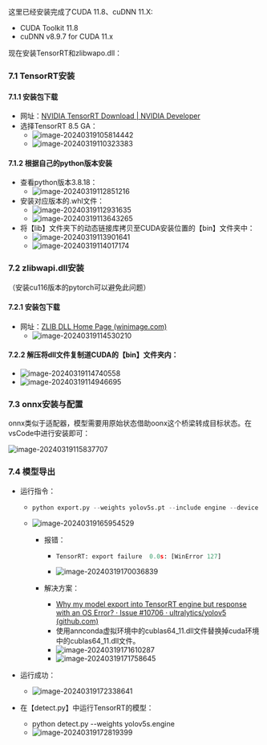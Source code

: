 这里已经安装完成了CUDA 11.8、cuDNN 11.X:

* CUDA Toolkit 11.8
* cuDNN v8.9.7 for CUDA 11.x

现在安装TensorRT和zlibwapo.dll：

### 7.1 TensorRT安装

#### 7.1.1 安装包下载

* 网址：[NVIDIA TensorRT Download | NVIDIA Developer](https://developer.nvidia.com/tensorrt-download)
* 选择TensorRT 8.5 GA：
  * ![image-20240319105814442](C:\Users\10482\AppData\Roaming\Typora\typora-user-images\image-20240319105814442.png)
  * ![image-20240319110323383](C:\Users\10482\AppData\Roaming\Typora\typora-user-images\image-20240319110323383.png)

#### 7.1.2 根据自己的python版本安装

* 查看python版本3.8.18：
  * ![image-20240319112851216](C:\Users\10482\AppData\Roaming\Typora\typora-user-images\image-20240319112851216.png)
* 安装对应版本的.whl文件：
  * ![image-20240319112931635](C:\Users\10482\AppData\Roaming\Typora\typora-user-images\image-20240319112931635.png)
  * ![image-20240319113643265](C:\Users\10482\AppData\Roaming\Typora\typora-user-images\image-20240319113643265.png)
* 将【lib】文件夹下的动态链接库拷贝至CUDA安装位置的【bin】文件夹中：
  * ![image-20240319113901641](C:\Users\10482\AppData\Roaming\Typora\typora-user-images\image-20240319113901641.png)
  * ![image-20240319114017174](C:\Users\10482\AppData\Roaming\Typora\typora-user-images\image-20240319114017174.png)

### 7.2 zlibwapi.dll安装

（安装cu116版本的pytorch可以避免此问题）

#### 7.2.1 安装包下载

* 网址：[ZLIB DLL Home Page (winimage.com)](http://www.winimage.com/zLibDll/)
  * ![image-20240319114530210](C:\Users\10482\AppData\Roaming\Typora\typora-user-images\image-20240319114530210.png)

#### 7.2.2 解压将dll文件复制道CUDA的【bin】文件夹内：

* ![image-20240319114740558](C:\Users\10482\AppData\Roaming\Typora\typora-user-images\image-20240319114740558.png)
* ![image-20240319114946695](C:\Users\10482\AppData\Roaming\Typora\typora-user-images\image-20240319114946695.png)

### 7.3 onnx安装与配置

onnx类似于适配器，模型需要用原始状态借助oonx这个桥梁转成目标状态。在vsCode中进行安装即可：

![image-20240319115837707](C:\Users\10482\AppData\Roaming\Typora\typora-user-images\image-20240319115837707.png)

### 7.4 模型导出

* 运行指令：

  * ```python
    python export.py --weights yolov5s.pt --include engine --device 0
    ```

  * ![image-20240319165954529](C:\Users\10482\AppData\Roaming\Typora\typora-user-images\image-20240319165954529.png)

    * 报错：

      * ```python
        TensorRT: export failure  0.0s: [WinError 127]
        ```

      * ![image-20240319170036839](C:\Users\10482\AppData\Roaming\Typora\typora-user-images\image-20240319170036839.png)

    * 解决方案：

      * [Why my model export into TensorRT engine but response with an OS Error? · Issue #10706 · ultralytics/yolov5 (github.com)](https://github.com/ultralytics/yolov5/issues/10706)
      * 使用annconda虚拟环境中的cublas64_11.dll文件替换掉cuda环境中的cublas64_11.dll文件。
      * ![image-20240319171610287](C:\Users\10482\AppData\Roaming\Typora\typora-user-images\image-20240319171610287.png)
      * ![image-20240319171758645](C:\Users\10482\AppData\Roaming\Typora\typora-user-images\image-20240319171758645.png)

* 运行成功：

  * ![image-20240319172338641](C:\Users\10482\AppData\Roaming\Typora\typora-user-images\image-20240319172338641.png)

* 在【detect.py】中运行TensorRT的模型：

  * python detect.py --weights yolov5s.engine
  * ![image-20240319172819399](C:\Users\10482\AppData\Roaming\Typora\typora-user-images\image-20240319172819399.png)
